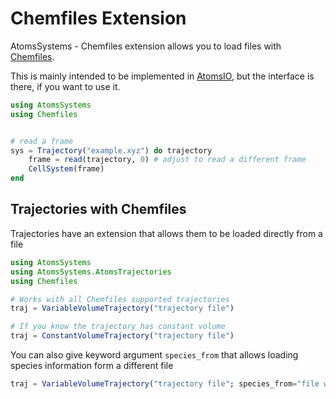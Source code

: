 # Chemfiles Extension

AtomsSystems - Chemfiles extension allows you to load files with [Chemfiles](https://github.com/chemfiles/Chemfiles.jl).

This is mainly intended to be implemented in [AtomsIO](https://github.com/mfherbst/AtomsIO.jl), but the interface is there, if you want to use it.


```julia
using AtomsSystems
using Chemfiles


# read a frame
sys = Trajectory("example.xyz") do trajectory
    frame = read(trajectory, 0) # adjust to read a different frame
    CellSystem(frame)
end
```

## Trajectories with Chemfiles

Trajectories have an extension that allows them to be loaded directly from a file

```julia
using AtomsSystems
using AtomsSystems.AtomsTrajectories
using Chemfiles

# Works with all Chemfiles supported trajectories
traj = VariableVolumeTrajectory("trajectory file")

# If you know the trajectory has constant volume
traj = ConstantVolumeTrajectory("trajectory file") 
```

You can also give keyword argument `species_from` that allows loading species information form a different file

```julia
traj = VariableVolumeTrajectory("trajectory file"; species_from="file with species information")
```
